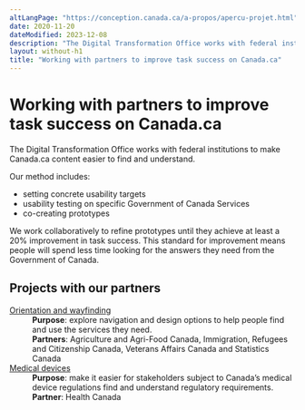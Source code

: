 ```yaml
---
altLangPage: "https://conception.canada.ca/a-propos/apercu-projet.html"
date: 2020-11-20
dateModified: 2023-12-08
description: "The Digital Transformation Office works with federal institutions to make Canada.ca content easier to find and understand."
layout: without-h1
title: "Working with partners to improve task success on Canada.ca"
---
```

<h1 property="name headline" id="wb-cont" dir="ltr">Working with partners to improve task success on Canada.ca</h1>
<p>The Digital Transformation Office works with federal institutions to make Canada.ca content easier to find and understand.</p>
<p>Our method includes:</p>
<ul>
  <li>setting concrete usability targets</li>
  <li>usability testing on specific Government of Canada Services</li>
  <li>co-creating prototypes</li>
</ul>
<p>We work collaboratively to refine prototypes until they achieve at least a 20% improvement in task success.  This standard for improvement means people will spend less time looking for the answers they need from the Government of Canada.</p>
<h2>Projects with our partners</h2>
<dl class="dl-horizontal mrgn-tp-lg">
  <dt><a href="project-01.html">Orientation and wayfinding</a></dt>
  <dd><strong>Purpose</strong>: explore navigation and design options to help people find and use the services they need.</dd>
  <dd><strong>Partners</strong>: Agriculture and Agri-Food Canada, Immigration, Refugees and Citizenship Canada, Veterans Affairs Canada and Statistics Canada</dd>
  <dt><a href="project-02.html">Medical devices</a></dt>
  <dd><strong>Purpose</strong>: make it easier for stakeholders subject to Canada’s medical device regulations find and understand regulatory requirements.</dd>
  <dd><strong>Partner</strong>: Health Canada</dd>
</dl>
